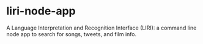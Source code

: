 # liri-node-app
A Language Interpretation and Recognition Interface (LIRI): 
a command line node app to search for songs, tweets, and film info.

